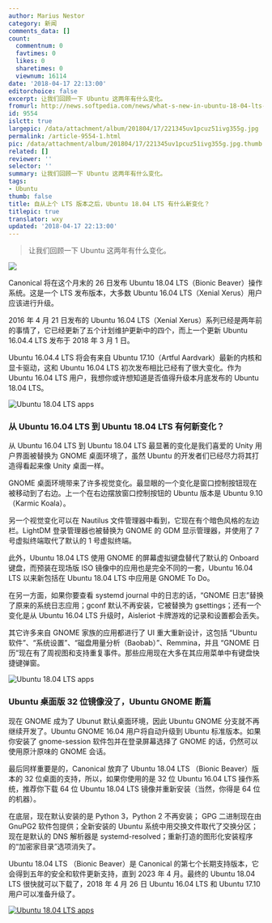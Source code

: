 ```yaml
---
author: Marius Nestor
category: 新闻
comments_data: []
count:
  commentnum: 0
  favtimes: 0
  likes: 0
  sharetimes: 0
  viewnum: 16114
date: '2018-04-17 22:13:00'
editorchoice: false
excerpt: 让我们回顾一下 Ubuntu 这两年有什么变化。
fromurl: http://news.softpedia.com/news/what-s-new-in-ubuntu-18-04-lts-bionic-beaver-since-ubuntu-16-04-lts-520726.shtml
id: 9554
islctt: true
largepic: /data/attachment/album/201804/17/221345uv1pcuz51ivg355g.jpg
permalink: /article-9554-1.html
pic: /data/attachment/album/201804/17/221345uv1pcuz51ivg355g.jpg.thumb.jpg
related: []
reviewer: ''
selector: ''
summary: 让我们回顾一下 Ubuntu 这两年有什么变化。
tags:
- Ubuntu
thumb: false
title: 自从上个 LTS 版本之后，Ubuntu 18.04 LTS 有什么新变化？
titlepic: true
translator: wxy
updated: '2018-04-17 22:13:00'
---
```



> 
> 让我们回顾一下 Ubuntu 这两年有什么变化。
> 
> 
> 


![](/data/attachment/album/201804/17/221345uv1pcuz51ivg355g.jpg)


Canonical 将在这个月末的 26 日发布 Ubuntu 18.04 LTS（Bionic Beaver）操作系统。这是一个 LTS 发布版本，大多数 Ubuntu 16.04 LTS（Xenial Xerus）用户应该进行升级。


2016 年 4 月 21 日发布的 Ubuntu 16.04 LTS（Xenial Xerus）系列已经是两年前的事情了，它已经更新了五个计划维护更新中的四个，而上一个更新 Ubuntu 16.04.4 LTS 发布于 2018 年 3 月 1 日。


Ubuntu 16.04.4 LTS 将会有来自 Ubuntu 17.10（Artful Aardvark）最新的内核和显卡驱动，这和 Ubuntu 16.04 LTS 初次发布相比已经有了很大变化。作为 Ubuntu 16.04 LTS 用户，我想你或许想知道是否值得升级本月底发布的 Ubuntu 18.04 LTS。


![Ubuntu 18.04 LTS apps](/data/attachment/album/201804/17/221349nirzqo6iqmze070r.jpg "Ubuntu 18.04 LTS apps")


### 从 Ubuntu 16.04 LTS 到 Ubuntu 18.04 LTS 有何新变化？


从 Ubuntu 16.04 LTS 到 Ubuntu 18.04 LTS 最显著的变化是我们喜爱的 Unity 用户界面被替换为 GNOME 桌面环境了，虽然 Ubuntu 的开发者们已经尽力将其打造得看起来像 Unity 桌面一样。


GNOME 桌面环境带来了许多视觉变化。最显眼的一个变化是窗口控制按钮现在被移动到了右边。上一个在右边摆放窗口控制按钮的 Ubuntu 版本是 Ubuntu 9.10 （Karmic Koala）。


另一个视觉变化可以在 Nautilus 文件管理器中看到，它现在有个暗色风格的左边栏。LightDM 登录管理器也被替换为 GNOME 的 GDM 显示管理器，并使用了 7 号虚拟终端取代了默认的 1 号虚拟终端。


此外，Ubuntu 18.04 LTS 使用 GNOME 的屏幕虚拟键盘替代了默认的 Onboard 键盘，而预装在现场版 ISO 镜像中的应用也是完全不同的一套，Ubuntu 16.04 LTS 以来新包括在 Ubuntu 18.04 LTS 中应用是 GNOME To Do。


在另一方面，如果你要查看 systemd journal 中的日志的话，“GNOME 日志”替换了原来的系统日志应用；gconf 默认不再安装，它被替换为 gsettings；还有一个变化是从 Ubuntu 16.04 LTS 升级时，Aisleriot 卡牌游戏的记录和设置都会丢失。


其它许多来自 GNOME 家族的应用都进行了 UI 重大重新设计，这包括 “Ubuntu 软件”、“系统设置”、“磁盘用量分析（Baobab）”、Remmina，并且 “GNOME 日历”现在有了周视图和支持重复事件。那些应用现在大多在其应用菜单中有键盘快捷键弹窗。


![Ubuntu 18.04 LTS apps](/data/attachment/album/201804/17/221350ttty0rey4aae02uq.jpg "Ubuntu 18.04 LTS apps")


### Ubuntu 桌面版 32 位镜像没了，Ubuntu GNOME 断篇


现在 GNOME 成为了 Ubunut 默认桌面环境，因此 Ubuntu GNOME 分支就不再继续开发了。Ubuntu GNOME 16.04 用户将自动升级到 Ubuntu 标准版本。如果你安装了 gnome-session 软件包并在登录屏幕选择了 GNOME 的话，仍然可以使用原汁原味的 GNOME 会话。


最后同样重要是的，Canonical 放弃了 Ubuntu 18.04 LTS （Bionic Beaver）版本的 32 位桌面的支持，所以，如果你使用的是 32 位 Ubuntu 16.04 LTS 操作系统，推荐你下载 64 位 Ubuntu 18.04 LTS 镜像并重新安装（当然，你得是 64 位的机器）。


在底层，现在默认安装的是 Python 3，Python 2 不再安装； GPG 二进制现在由 GnuPG2 软件包提供；全新安装的 Ubuntu 系统中用交换文件取代了交换分区；现在是默认的 DNS 解析器是 systemd-resolved；重新打造的图形化安装程序的“加密家目录”选项消失了。


Ubuntu 18.04 LTS （Bionic Beaver）是 Canonical 的第七个长期支持版本，它会得到五年的安全和软件更新支持，直到 2023 年 4 月。最终的 Ubuntu 18.04 LTS 很快就可以下载了，2018 年 4 月 26 日 Ubuntu 16.04 LTS 和 Ubuntu 17.10 用户可以准备升级了。 


[![Ubuntu 18.04 LTS apps](/data/attachment/album/201804/17/221350xxp5enaxvlxbo6lo.jpg "Ubuntu 18.04 LTS apps")](https://news-cdn.softpedia.com/images/news2/what-s-new-in-ubuntu-18-04-lts-bionic-beaver-since-ubuntu-16-04-lts-520726-5.jpg "Click to view large image")